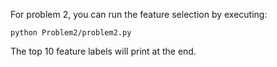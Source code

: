 For problem 2, you can run the feature selection by executing:

`python Problem2/problem2.py`

The top 10 feature labels will print at the end.